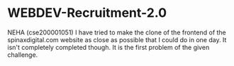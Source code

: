 # WEBDEV-Recruitment-2.0
NEHA (cse200001051)
I have tried to make the clone of the frontend of the spinaxdigital.com website as close as possible that I could do in one day. It isn't completely completed though.
It is the first problem of the given challenge.

